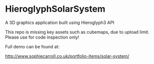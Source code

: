 # HieroglyphSolarSystem
A 3D graphics application built using Hieroglyph3 API

This repo is missing key assets such as cubemaps, due to upload limit. Please use for code inspection only!

Full demo can be found at:

http://www.sophiecarroll.co.uk/portfolio-items/solar-system/
